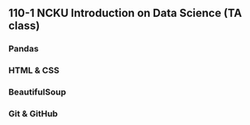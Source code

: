 ## 110-1 NCKU Introduction on Data Science (TA class)
### Pandas
### HTML & CSS
### BeautifulSoup
### Git & GitHub
